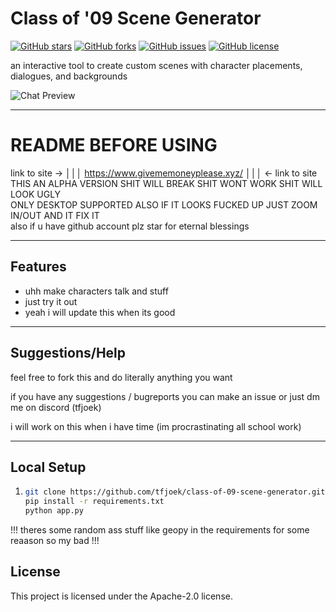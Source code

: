 Class of '09 Scene Generator
============
[![GitHub stars](https://img.shields.io/github/stars/tfjoek/class-of-09-scene-generator?style=for-the-badge)](https://github.com/tfjoek/class-of-09-scene-generator/stargazers)
[![GitHub forks](https://img.shields.io/github/forks/tfjoek/class-of-09-scene-generator?style=for-the-badge)](https://github.com/tfjoek/class-of-09-scene-generator/network/members)
[![GitHub issues](https://img.shields.io/github/issues/tfjoek/class-of-09-scene-generator?style=for-the-badge)](https://github.com/tfjoek/class-of-09-scene-generator/issues)
[![GitHub license](https://img.shields.io/github/license/tfjoek/class-of-09-scene-generator?style=for-the-badge)](https://github.com/tfjoek/class-of-09-scene-generator/blob/main/LICENSE)

an interactive tool to create custom scenes with character placements, dialogues, and backgrounds

![Chat Preview](https://i.ibb.co/fqmjhKj/imasdasdaddge-psd.png)

---
# README BEFORE USING
link to site -> │││ https://www.givememoneyplease.xyz/ │││ <- link to site<br>
THIS AN ALPHA VERSION SHIT WILL BREAK SHIT WONT WORK SHIT WILL LOOK UGLY 
<BR>ONLY DESKTOP SUPPORTED ALSO IF IT LOOKS FUCKED UP JUST ZOOM IN/OUT AND IT FIX IT<br>
also if u have github account plz star for eternal blessings


---

## Features
- uhh make characters talk and stuff 
- just try it out
- yeah i will update this when its good
---
## Suggestions/Help
feel free to fork this and do literally anything you want

if you have any suggestions / bugreports you can make an issue or just dm me on discord (tfjoek)

i will work on this when i have time (im procrastinating all school work)

---
## Local Setup


1.
   ```bash
   git clone https://github.com/tfjoek/class-of-09-scene-generator.git
   pip install -r requirements.txt
   python app.py
!!! theres some random ass stuff like geopy in the requirements for some reaason so my bad !!!
## License


This project is licensed under the Apache-2.0 license. 

